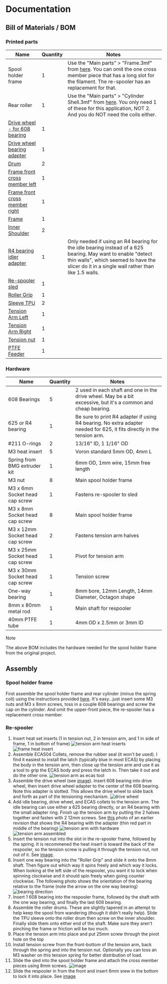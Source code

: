 # Documentation

## Bill of Materials / BOM

### Printed parts

| Name | Quantity | Notes |
| --- | --- | --- |
| Spool holder frame | 1 | Use the "Main parts" > "Frame.3mf" from [here](https://www.printables.com/model/292276-auto-rewind-spool-holder-for-reprack/files). You can omit the one cross member piece that has a long slot for the filament. The re-spooler has an replacement for that. |
| Rear roller | 1 | Use  the "Main parts" > "Cylinder Shell.3mf" from [here](https://www.printables.com/model/292276-auto-rewind-spool-holder-for-reprack/files). You only need 1 of these for this application, NOT 2. And you do NOT need the coils either. |
| [Drive wheel - for 608 bearing](./STL/Drive%20wheel%20-%20for%20608%20bearing.stl) | 1 | |
| [Drive wheel bearing adapter](./STL/Drive%20wheel%20bearing%20adapter.stl) | 1 | |
| [Drum](./STL/Drum%20x2.stl) | 2 | |
| [Frame front cross member left](./STL/Frame%20front%20cross%20member%20left.stl) | 1 | |
| [Frame front cross member right](./STL/Frame%20front%20cross%20member%20right.stl) | 1 | |
| [Frame](./STL/Frame.stl) | 1 | |
| [Inner Shoulder](./STL/Inner%20Shoulder%20x2.stl) | 2 | |
| [R4 bearing idler adapter](./STL/R4%20bearing%20idler%20adapter.stl) | 1 | Only needed if using an R4 bearing for the idle bearing instead of a 625 bearing. May want to enable "detect thin walls", which seemed to have the slicer do it in a single wall rather than like 1.5 walls. |
| [Re-spooler sled](./STL/Re-spooler%20sled.stl) | 1 | |
| [Roller Grip](./STL/Roller%20Grip.stl) | 1 | |
| [Sleeve TPU](./STL/Sleeve%20TPU%20x2.stl) | 2 | |
| [Tension Arm Left](./STL/Tension%20Arm%20Left.stl) | 1 | |
| [Tension Arm Right](./STL/Tension%20Arm%20Right.stl) | 1 | |
| [Tension nut](./STL/Tension%20nut.stl) | 1 | |
| [PTFE Feeder](./STL/PTFE%20Feeder.stl) | 1 | |

### Hardware

| Name | Quantity | Notes |
| --- | --- | --- |
| 608 Bearings | 5 | 2 used in each shaft and one in the drive wheel. May be a bit excessive, but it's a common and cheap bearing. |
| 625 or R4 bearing | 1 | Be sure to print R4 adapter if using R4 bearing. No extra adapter needed for 625, it fits directly in the tension arm. |
| #211 O-rings | 2 | 13/16" ID, 1 1/16" OD |
| M3 heat insert | 5 | Voron standard 5mm OD, 4mm L |
| Spring from BMG extruder kit | 1 | 6mm OD, 1mm wire, 15mm free length |
| M3 nut | 8 | Main spool holder frame |
| M3 x 6mm Socket head cap screw | 1 | Fastens re-spooler to sled |
| M3 x 8mm Socket head cap screw | 8 | Main spool holder frame |
| M3 x 12mm Socket head cap screw | 2 | Fastens tension arm halves |
| M3 x 25mm Socket head cap screw | 1 | Pivot for tension arm |
| M3 x 30mm Socket head cap screw | 1 | Tension screw |
| One-way bearing | 1 | 8mm bore, 12mm Length, 14mm Diameter, Octagon shape |
| 8mm x 80mm metal rod | 1 | Main shaft for respooler |
| 40mm PTFE tube | 1 | 4mm OD x 2.5mm or 3mm ID |

> [!NOTE]
> The above BOM includes the hardware needed for the spool holder frame from the original project.

## Assembly

### Spool holder frame

First assemble the spool holder frame and rear cylinder (minus the spring coil) using the instructions provided [here](https://www.printables.com/model/292276-auto-rewind-spool-holder-for-reprack). It's easy...just insert some M3 nuts and M3 x 8mm screws, toss in a couple 608 bearings and screw the cap on the cylinder. And omit the upper-front piece, the re-spooler has a replacement cross member.

### Re-spooler

1. Insert heat set inserts (1 in tension nut, 2 in tension arm, and 1 in side of frame, 1 in bottom of frame)
   ![tension arm heat inserts](./v15_beta/tension_arm_outsides.jpg)
   ![frame heat insert](./heat%20set%20inserts%202.jpg)
2. Assemble ECAS04 Collets, remove the rubber seal (it won't be used). I find it easiest to install the latch (typically blue in most ECAS) by placing the body in the tension arm, then close up the tension arm and use it as a tool to grip the ECAS body and press the latch in. Then take it out and do the other one. 
![tension arm as ecas tool](./tension%20arm%20as%20ecas%20tool.jpg)
3. Assemble the drive wheel (see [image](./drive%20wheel%20assembly.jpg)). Insert 608 bearing into drive wheel, then insert drive wheel adapter to the center of the 608 bearing. Note this adapter is slotted. This allows the drive wheel to slide back and forth as part of the tensioning mechanism.
   ![drive wheel](./drive%20wheel%20assembly.jpg)
4. Add idle bearing, drive wheel, and ECAS collets to the tension arm. The idle bearing can use either a 625 bearing directly, or an R4 bearing with the small adapter ring. Finish up the tension arm by putting the 2 halves together and fasten with 2 12mm screws. See [this](./tension%20arm%20assembly.jpg) photo of an earlier revision that shows the R4 bearing with the adapter (thin red part in middle of the bearing)
![tension arm with hardware](./v15_beta/tension_arm_with_hardware.jpg)
![tension arm assembled](./v15_beta/tension_arm_assembled.jpg)
5. Insert the tension nut into the slot in the re-spooler frame, followed by the spring. It is recommened the heat insert is toward the back of the respooler, so the tension screw is pulling it through the tension nut, not out of it. See [image](./tension%20nut%20and%20spring.jpg).
6. Insert one way bearing into the "Roller Grip" and slide it onto the 8mm shaft. Then figure out which way it spins freely and which way it locks. When looking at the left side of the respooler, you want it to lock when spinning clockwise and it should spin freely when going counter clockwise. The following photo shows the orientation of the bearing relative to the frame (note the arrow on the one way bearing)
![bearing direction](./v15_beta/frame_and_one_way_bearing_direction.jpg)
7. Insert 1 608 bearing into the respooler frame, followed by the shaft with the one way bearing, and finally the last 608 bearing.
8. Assemble the roller drums. These are slightly tapered in an attempt to help keep the spool from wandering (though it didn't really help). Slide the TPU sleeve onto the roller drum then screw on the inner shoulder. Finally slide them onto either end of the shaft. Make sure they aren't pinching the frame or friction will be too much.
9. Place the tension arm into place and put 25mm screw through the pivot hole on the top
10. Install tension screw from the front-bottom of the tension arm, back through the spring and into the tension nut. Optionally you can toss an M3 washer on this tension spring for better distribution of load.
11. Slide the sled into the spool holder frame and attach the cross member pieces using 8mm screws. 
   ![image](./v15_beta/spool_holder.jpg)
12. Slide the respooler in from the front and insert 6mm srew in the bottom to lock it into place. See [image](./final%20lock%20screw.jpg)
